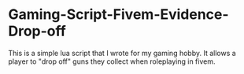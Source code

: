 # Gaming-Script-Fivem-Evidence-Drop-off
This is a simple lua script that I wrote for my gaming hobby. It allows a player to "drop off" guns they collect when roleplaying in fivem. 

